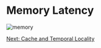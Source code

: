 # Memory Latency

![memory](https://github.com/user-attachments/assets/4ae6e093-f84d-40b8-b09b-f566b3da5409)

[Next: Cache and Temporal Locality](./5-cache-temporal.md)
